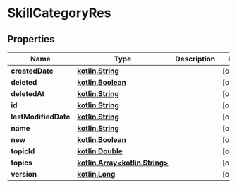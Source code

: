 # SkillCategoryRes

## Properties
Name | Type | Description | Notes
------------ | ------------- | ------------- | -------------
**createdDate** | [**kotlin.String**](.md) |  |  [optional]
**deleted** | [**kotlin.Boolean**](.md) |  |  [optional]
**deletedAt** | [**kotlin.String**](.md) |  |  [optional]
**id** | [**kotlin.String**](.md) |  |  [optional]
**lastModifiedDate** | [**kotlin.String**](.md) |  |  [optional]
**name** | [**kotlin.String**](.md) |  |  [optional]
**new** | [**kotlin.Boolean**](.md) |  |  [optional]
**topicId** | [**kotlin.Double**](.md) |  |  [optional]
**topics** | [**kotlin.Array&lt;kotlin.String&gt;**](.md) |  |  [optional]
**version** | [**kotlin.Long**](.md) |  |  [optional]
